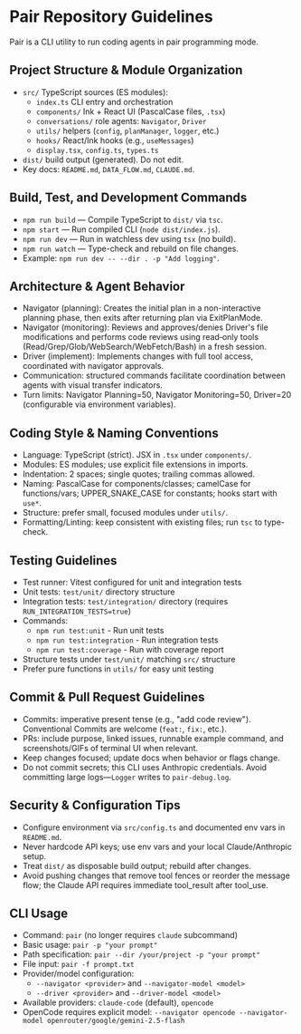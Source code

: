 # Pair Repository Guidelines

Pair is a CLI utility to run coding agents in pair programming mode.

## Project Structure & Module Organization
- `src/` TypeScript sources (ES modules):
  - `index.ts` CLI entry and orchestration
  - `components/` Ink + React UI (PascalCase files, `.tsx`)
  - `conversations/` role agents: `Navigator`, `Driver`
  - `utils/` helpers (`config`, `planManager`, `logger`, etc.)
  - `hooks/` React/Ink hooks (e.g., `useMessages`)
  - `display.tsx`, `config.ts`, `types.ts`
- `dist/` build output (generated). Do not edit.
- Key docs: `README.md`, `DATA_FLOW.md`, `CLAUDE.md`.

## Build, Test, and Development Commands
- `npm run build` — Compile TypeScript to `dist/` via `tsc`.
- `npm start` — Run compiled CLI (`node dist/index.js`).
- `npm run dev` — Run in watchless dev using `tsx` (no build).
- `npm run watch` — Type-check and rebuild on file changes.
- Example: `npm run dev -- --dir . -p "Add logging"`.

## Architecture & Agent Behavior
- Navigator (planning): Creates the initial plan in a non-interactive planning phase, then exits after returning plan via ExitPlanMode.
- Navigator (monitoring): Reviews and approves/denies Driver's file modifications and performs code reviews using read‑only tools (Read/Grep/Glob/WebSearch/WebFetch/Bash) in a fresh session.
- Driver (implement): Implements changes with full tool access, coordinated with navigator approvals.
- Communication: structured commands facilitate coordination between agents with visual transfer indicators.
- Turn limits: Navigator Planning=50, Navigator Monitoring=50, Driver=20 (configurable via environment variables).

## Coding Style & Naming Conventions
- Language: TypeScript (strict). JSX in `.tsx` under `components/`.
- Modules: ES modules; use explicit file extensions in imports.
- Indentation: 2 spaces; single quotes; trailing commas allowed.
- Naming: PascalCase for components/classes; camelCase for functions/vars;
  UPPER_SNAKE_CASE for constants; hooks start with `use*`.
- Structure: prefer small, focused modules under `utils/`.
- Formatting/Linting: keep consistent with existing files; run `tsc` to type-check.

## Testing Guidelines
- Test runner: Vitest configured for unit and integration tests
- Unit tests: `test/unit/` directory structure
- Integration tests: `test/integration/` directory (requires `RUN_INTEGRATION_TESTS=true`)
- Commands:
  - `npm run test:unit` - Run unit tests
  - `npm run test:integration` - Run integration tests
  - `npm run test:coverage` - Run with coverage report
- Structure tests under `test/unit/` matching `src/` structure
- Prefer pure functions in `utils/` for easy unit testing

## Commit & Pull Request Guidelines
- Commits: imperative present tense (e.g., "add code review"). Conventional Commits are welcome (`feat:`, `fix:`, etc.).
- PRs: include purpose, linked issues, runnable example command, and screenshots/GIFs of terminal UI when relevant.
- Keep changes focused; update docs when behavior or flags change.
- Do not commit secrets; this CLI uses Anthropic credentials. Avoid committing large logs—`Logger` writes to `pair-debug.log`.

## Security & Configuration Tips
- Configure environment via `src/config.ts` and documented env vars in `README.md`.
- Never hardcode API keys; use env vars and your local Claude/Anthropic setup.
- Treat `dist/` as disposable build output; rebuild after changes.
- Avoid pushing changes that remove tool fences or reorder the message flow; the Claude API requires immediate tool_result after tool_use.

## CLI Usage
- Command: `pair` (no longer requires `claude` subcommand)
- Basic usage: `pair -p "your prompt"`
- Path specification: `pair --dir /your/project -p "your prompt"`
- File input: `pair -f prompt.txt`
- Provider/model configuration:
  - `--navigator <provider>` and `--navigator-model <model>`
  - `--driver <provider>` and `--driver-model <model>`
- Available providers: `claude-code` (default), `opencode`
- OpenCode requires explicit model: `--navigator opencode --navigator-model openrouter/google/gemini-2.5-flash`
